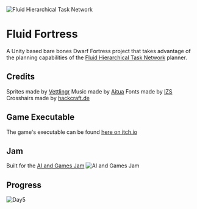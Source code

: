 ![Fluid Hierarchical Task Network](https://i.imgur.com/xKfIV0f.png)
# Fluid Fortress
A Unity based bare bones Dwarf Fortress project that takes advantage of the planning capabilities of the [Fluid Hierarchical Task Network](https://github.com/ptrefall/fluid-hierarchical-task-network) planner.

## Credits
Sprites made by [Vettlingr](http://www.bay12forums.com/smf/index.php?topic=172078.0)
Music made by [Aitua](https://freemusicarchive.org/music/Aitua/Elements/)
Fonts made by [IZS](http://www.izscomic.com/2012/06/dwarf-fortress-ttf-font-download/)
Crosshairs made by [hackcraft.de](https://opengameart.org/content/crosshairs-and-reticles)

## Game Executable
The game's executable can be found [here on itch.io](https://ptrefall.itch.io/fluid-fortress)

## Jam
Built for the [AI and Games Jam](https://itch.io/jam/aiandgames-2021)
![AI and Games Jam](https://img.itch.zone/aW1hZ2UyL2phbS8yOTc2NDYvNTYxNTQ2MC5wbmc=/original/a6Wrkp.png)

## Progress
![Day5](https://i.imgur.com/Y01KDRW.png)
